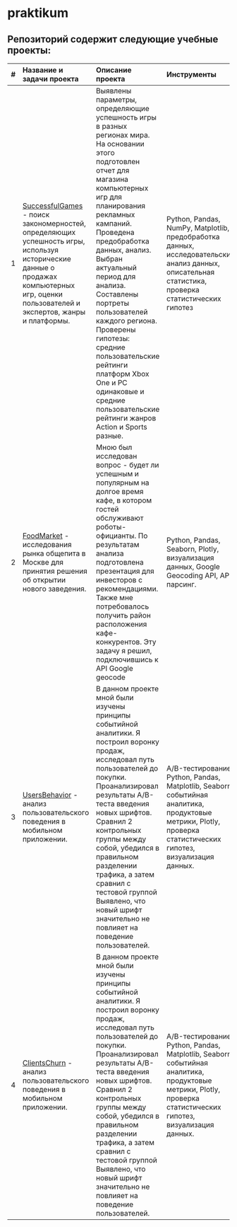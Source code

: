 # praktikum
## Репозиторий содержит следующие учебные проекты:

| # | Название и задачи проекта |Описание проекта | Инструменты |
|:-:|:-----------------|:---------------|:------------|
| 1 | [SuccessfulGames](https://github.com/shdrn2402/Praktikum/tree/main/SuccessfullGames) - поиск закономерностей, определяющих успешность игры, используя исторические данные о продажах компьютерных игр, оценки пользователей и экспертов, жанры и платформы. | Выявлены параметры, определяющие успешность игры в разных регионах мира. На основании этого подготовлен отчет для магазина компьютерных игр для планирования рекламных кампаний. Проведена предобработка данных, анализ. Выбран актуальный период для анализа. Составлены портреты пользователей каждого региона. Проверены гипотезы: средние пользовательские рейтинги платформ Xbox One и PC одинаковые и средние пользовательские рейтинги жанров Action и Sports разные. |Python, Pandas, NumPy, Matplotlib, предобработка данных, исследовательский анализ данных, описательная статистика, проверка статистических гипотез|
| 2 | [FoodMarket](https://github.com/shdrn2402/Praktikum/tree/main/FoodMarket) - исследования рынка общепита в Москве для принятия решения об открытии нового заведения.| Мною был исследован вопрос - будет ли успешным и популярным на долгое время кафе, в котором гостей обслуживают роботы-официанты. По результатам анализа подготовлена презентация для инвесторов с рекомендациями.  Также мне потребовалось получить район расположения кафе-конкурентов. Эту задачу я решил, подключившись к API Google geocode| Python, Pandas, Seaborn, Plotly, визуализация данных, Google Geocoding API, API, парсинг.|
| 3 | [UsersBehavior](https://github.com/shdrn2402/Praktikum/tree/main/UsersBehavior) - анализ пользовательского поведения в мобильном приложении.| В данном проекте мной были изучены принципы событийной аналитики. Я построил воронку продаж, исследовал путь пользователей до покупки. Проанализировал результаты A/B-теста введения новых шрифтов. Сравнил 2 контрольных группы между собой, убедился в правильном разделении трафика, а затем сравнил с тестовой группой Выявлено, что новый шрифт значительно не повлияет на поведение пользователей.| A/B-тестирование, Python, Pandas, Matplotlib, Seaborn, событийная аналитика, продуктовые метрики, Plotly, проверка статистических гипотез, визуализация данных.|
| 4 | [ClientsChurn](https://github.com/shdrn2402/Praktikum/tree/main/ClientsChurn) - анализ пользовательского поведения в мобильном приложении.| В данном проекте мной были изучены принципы событийной аналитики. Я построил воронку продаж, исследовал путь пользователей до покупки. Проанализировал результаты A/B-теста введения новых шрифтов. Сравнил 2 контрольных группы между собой, убедился в правильном разделении трафика, а затем сравнил с тестовой группой Выявлено, что новый шрифт значительно не повлияет на поведение пользователей.| A/B-тестирование, Python, Pandas, Matplotlib, Seaborn, событийная аналитика, продуктовые метрики, Plotly, проверка статистических гипотез, визуализация данных.|
